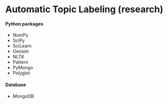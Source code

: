 # Automatic Topic Labeling (research)

#### Python packages
* NumPy
* SciPy
* SciLearn
* Gensim
* NLTK
* Pattern
* PyMongo
* Polyglot

#### Database
* MongoDB